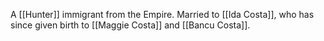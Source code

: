 A [[Hunter]] immigrant from the Empire. Married to [[Ida Costa]], who has since given birth to [[Maggie Costa]] and [[Bancu Costa]].